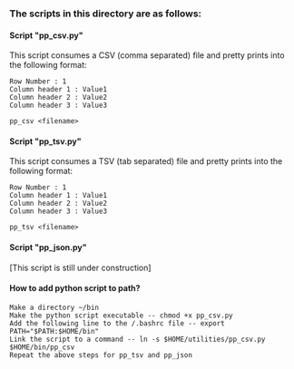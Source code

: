 ### The scripts in this directory are as follows:

#### Script "pp_csv.py"

This script consumes a CSV (comma separated) file and pretty prints into the following format:
	
	Row Number : 1
	Column header 1 : Value1
	Column header 2 : Value2
	Column header 3 : Value3
	
	pp_csv <filename>

#### Script "pp_tsv.py"

This script consumes a TSV (tab separated) file and pretty prints into the following format:

	Row Number : 1
	Column header 1 : Value1
	Column header 2 : Value2
	Column header 3 : Value3

	pp_tsv <filename>

#### Script "pp_json.py"

[This script is still under construction]

#### How to add python script to path?

	Make a directory ~/bin
	Make the python script executable -- chmod +x pp_csv.py
	Add the following line to the /.bashrc file -- export PATH="$PATH:$HOME/bin"
	Link the script to a command -- ln -s $HOME/utilities/pp_csv.py $HOME/bin/pp_csv
	Repeat the above steps for pp_tsv and pp_json
